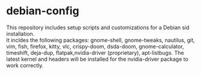 # debian-config
This repository includes setup scripts and customizations for a Debian sid installation.  
It incldes the following packages: gnome-shell, gnome-tweaks, nautilus, git, vim, fish, firefox, kitty, vlc, crispy-doom, dsda-doom, gnome-calculator, timeshift, deja-dup, flatpak,nvidia-driver (proprietary), apt-listbugs.
The latest kernel and headers will be installed for the nvidia-driver package to work correctly.
